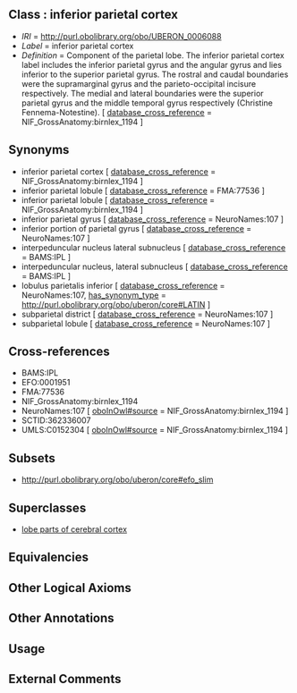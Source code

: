 
## Class : inferior parietal cortex

 * *IRI* = http://purl.obolibrary.org/obo/UBERON_0006088
 * *Label* = inferior parietal cortex
 * *Definition* = Component of the parietal lobe. The inferior parietal cortex label includes the inferior parietal gyrus and the angular gyrus and lies inferior to the superior parietal gyrus. The rostral and caudal boundaries were the supramarginal gyrus and the parieto-occipital incisure respectively. The medial and lateral boundaries were the superior parietal gyrus and the middle temporal gyrus respectively (Christine Fennema-Notestine). [ [database_cross_reference](../../ef/oboInOwl#hasDbXref.md) = NIF_GrossAnatomy:birnlex_1194 ]

## Synonyms

 * inferior parietal cortex [ [database_cross_reference](../../ef/oboInOwl#hasDbXref.md) = NIF_GrossAnatomy:birnlex_1194 ]
 * inferior parietal lobule [ [database_cross_reference](../../ef/oboInOwl#hasDbXref.md) = FMA:77536 ]
 * inferior parietal lobule [ [database_cross_reference](../../ef/oboInOwl#hasDbXref.md) = NIF_GrossAnatomy:birnlex_1194 ]
 * inferior parietal gyrus [ [database_cross_reference](../../ef/oboInOwl#hasDbXref.md) = NeuroNames:107 ]
 * inferior portion of parietal gyrus [ [database_cross_reference](../../ef/oboInOwl#hasDbXref.md) = NeuroNames:107 ]
 * interpeduncular nucleus lateral subnucleus [ [database_cross_reference](../../ef/oboInOwl#hasDbXref.md) = BAMS:IPL ]
 * interpeduncular nucleus, lateral subnucleus [ [database_cross_reference](../../ef/oboInOwl#hasDbXref.md) = BAMS:IPL ]
 * lobulus parietalis inferior [ [database_cross_reference](../../ef/oboInOwl#hasDbXref.md) = NeuroNames:107, [has_synonym_type](../../pe/oboInOwl#hasSynonymType.md) = http://purl.obolibrary.org/obo/uberon/core#LATIN ]
 * subparietal district [ [database_cross_reference](../../ef/oboInOwl#hasDbXref.md) = NeuroNames:107 ]
 * subparietal lobule [ [database_cross_reference](../../ef/oboInOwl#hasDbXref.md) = NeuroNames:107 ]

## Cross-references

 * BAMS:IPL
 * EFO:0001951
 * FMA:77536
 * NIF_GrossAnatomy:birnlex_1194
 * NeuroNames:107 [ [oboInOwl#source](../../ce/oboInOwl#source.md) = NIF_GrossAnatomy:birnlex_1194 ]
 * SCTID:362336007
 * UMLS:C0152304 [ [oboInOwl#source](../../ce/oboInOwl#source.md) = NIF_GrossAnatomy:birnlex_1194 ]

## Subsets

 * http://purl.obolibrary.org/obo/uberon/core#efo_slim

## Superclasses

 * [lobe parts of cerebral cortex](../../UBERON/22/UBERON_0003022.md)

## Equivalencies


## Other Logical Axioms


## Other Annotations


## Usage


## External Comments

